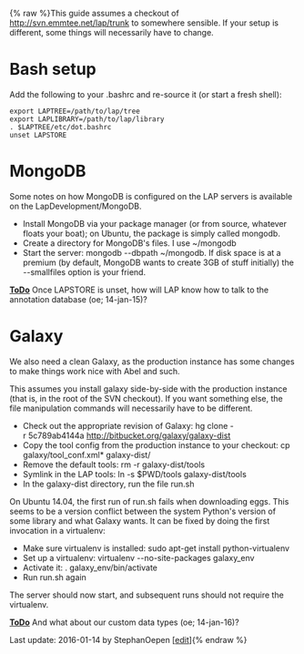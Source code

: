 {% raw %}This guide assumes a checkout of <http://svn.emmtee.net/lap/trunk> to
somewhere sensible. If your setup is different, some things will
necessarily have to change.

# Bash setup

Add the following to your .bashrc and re-source it (or start a fresh
shell):

    export LAPTREE=/path/to/lap/tree
    export LAPLIBRARY=/path/to/lap/library
    . $LAPTREE/etc/dot.bashrc
    unset LAPSTORE

# MongoDB

Some notes on how MongoDB is configured on the LAP servers is available
on the LapDevelopment/MongoDB.

- Install MongoDB via your package manager (or from source, whatever
floats your boat); on Ubuntu, the package is simply called mongodb.
- Create a directory for MongoDB's files. I use \~/mongodb
- Start the server: mongodb --dbpath \~/mongodb. If disk space is at a
premium (by default, MongoDB wants to create 3GB of stuff initially)
the --smallfiles option is your friend.

**[ToDo](/ToDo)** Once LAPSTORE is unset, how will LAP know how to talk
to the annotation database (oe; 14-jan-15)?

# Galaxy

We also need a clean Galaxy, as the production instance has some changes
to make things work nice with Abel and such.

This assumes you install galaxy side-by-side with the production
instance (that is, in the root of the SVN checkout). If you want
something else, the file manipulation commands will necessarily have to
be different.

- Check out the appropriate revision of Galaxy:
hg clone -r 5c789ab4144a http://bitbucket.org/galaxy/galaxy-dist
- Copy the tool config from the production instance to your checkout:
cp galaxy/tool\_conf.xml\* galaxy-dist/
- Remove the default tools: rm -r galaxy-dist/tools
- Symlink in the LAP tools: ln -s $PWD/tools galaxy-dist/tools
- In the galaxy-dist directory, run the file run.sh

On Ubuntu 14.04, the first run of run.sh fails when downloading eggs.
This seems to be a version conflict between the system Python's version
of some library and what Galaxy wants. It can be fixed by doing the
first invocation in a virtualenv:

- Make sure virtualenv is installed:
sudo apt-get install python-virtualenv
- Set up a virtualenv: virtualenv --no-site-packages galaxy\_env
- Activate it: . galaxy\_env/bin/activate
- Run run.sh again

The server should now start, and subsequent runs should not require the
virtualenv.

**[ToDo](/ToDo)** And what about our custom data types (oe; 14-jan-16)?

Last update: 2016-01-14 by StephanOepen [[edit](https://github.com/delph-in/docs/wiki/LapDevelopment_LocalGalaxy/_edit)]{% endraw %}